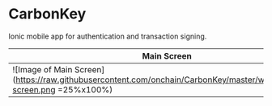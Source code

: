 # CarbonKey
Ionic mobile app for authentication and transaction signing.

Main Screen | Backup
------------ | -------------
![Image of Main Screen](https://raw.githubusercontent.com/onchain/CarbonKey/master/www/img/main-screen.png =25%x100%) | ![Image of Main Screen](https://raw.githubusercontent.com/onchain/CarbonKey/master/www/img/main-screen.png 25%x100%)



